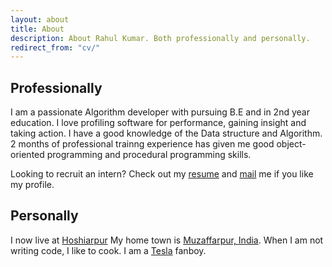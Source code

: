 ```yaml
---
layout: about
title: About
description: About Rahul Kumar. Both professionally and personally.
redirect_from: "cv/"
---
```

## Professionally

I am a  passionate Algorithm developer with pursuing B.E and in 2nd year  education. I love profiling software for performance, gaining insight and taking action. I have a good knowledge of the Data structure and Algorithm. 2 months of professional trainng  experience has given me good object-oriented programming and procedural programming skills.

Looking to recruit an intern? Check out my [resume](/public/files/Santhosh_Vaiyapuri_resume.pdf) and [mail](mailto:rahul10.pu@gmail.com) me if you like my profile.

## Personally

I now live at [Hoshiarpur](https://www.google.co.in/maps/@31.5184562,75.9681824,17z) My home town is [Muzaffarpur, India](https://www.google.co.in/maps/@25.9775281,85.564177,21z). When I am not writing code, I like to cook. I am a [Tesla](http://www.teslamotors.com/) fanboy.
